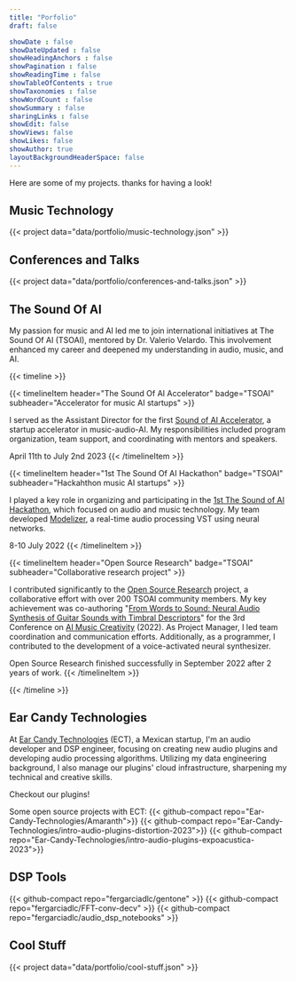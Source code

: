 ```yaml
---
title: "Porfolio"
draft: false

showDate : false
showDateUpdated : false
showHeadingAnchors : false
showPagination : false
showReadingTime : false
showTableOfContents : true
showTaxonomies : false 
showWordCount : false
showSummary : false
sharingLinks : false
showEdit: false
showViews: false
showLikes: false
showAuthor: true
layoutBackgroundHeaderSpace: false
---
```


Here are some of my projects. thanks for having a look!

## Music Technology
{{< project data="data/portfolio/music-technology.json" >}}


## Conferences and Talks
{{< project data="data/portfolio/conferences-and-talks.json" >}}

## The Sound Of AI
My passion for music and AI led me to join international initiatives at The Sound Of AI (TSOAI), mentored by Dr. Valerio Velardo. This involvement enhanced my career and deepened my understanding in audio, music, and AI. 

{{< timeline >}}

{{< timelineItem header="The Sound Of AI Accelerator" badge="TSOAI" subheader="Accelerator for music AI startups" >}}
<p>
    I served as the Assistant Director for the first <a href="https://thesoundofai.com/accelerator.html">Sound of AI Accelerator</a>, a startup accelerator in music-audio-AI. My responsibilities included program organization, team support, and coordinating with mentors and speakers.
</p>

April 11th to July 2nd 2023
{{< /timelineItem >}}

{{< timelineItem header="1st The Sound Of AI Hackathon" badge="TSOAI" subheader="Hackahthon music AI startups" >}}
<p>
    I played a key role in organizing and participating in the <a href="https://musikalkemist.github.io/thesoundofaihackathon/">1st The Sound of AI Hackathon</a>, which focused on audio and music technology. My team developed <a href="https://github.com/rodoortiz/Modelizer">Modelizer</a>, a real-time audio processing VST using neural networks.
</p>

8-10 July 2022
{{< /timelineItem >}}

{{< timelineItem header="Open Source Research" badge="TSOAI" subheader="Collaborative research project" >}}
<p>
    I contributed significantly to the <a href="https://thesoundofaiosr.github.io/">Open Source Research</a> project, a collaborative effort with over 200 TSOAI community members. My key achievement was co-authoring "<a href="https://zenodo.org/records/7088416">From Words to Sound: Neural Audio Synthesis of Guitar Sounds with Timbral Descriptors</a>" for the 3rd Conference on <a href="https://aimusiccreativity.org/">AI Music Creativity</a> (2022). As Project Manager, I led team coordination and communication efforts. Additionally, as a programmer, I contributed to the development of a voice-activated neural synthesizer.
</p>

Open Source Research finished successfully in September 2022 after 2 years of work.
{{< /timelineItem >}}

{{< /timeline >}}

## Ear Candy Technologies
At [Ear Candy Technologies](https://www.earcandytech.com) (ECT), a Mexican startup, I'm an audio developer and DSP engineer, focusing on creating new audio plugins and developing audio processing algorithms. Utilizing my data engineering background, I also manage our plugins' cloud infrastructure, sharpening my technical and creative skills.

Checkout our plugins!

Some open source projects with ECT:
{{< github-compact repo="Ear-Candy-Technologies/Amaranth">}}
{{< github-compact repo="Ear-Candy-Technologies/intro-audio-plugins-distortion-2023">}}
{{< github-compact repo="Ear-Candy-Technologies/intro-audio-plugins-expoacustica-2023">}}

## DSP Tools
<!-- {{< project data="data/portfolio/dsp-tools.json" >}} -->
{{< github-compact repo="fergarciadlc/gentone" >}}
{{< github-compact repo="fergarciadlc/FFT-conv-decv" >}}
{{< github-compact repo="fergarciadlc/audio_dsp_notebooks" >}}

## Cool Stuff
{{< project data="data/portfolio/cool-stuff.json" >}}
